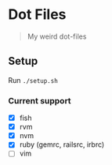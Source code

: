 Dot Files
===

> My weird dot-files

## Setup

Run `./setup.sh`

### Current support

* [x] fish
* [x] rvm
* [x] nvm
* [x] ruby (gemrc, railsrc, irbrc)
* [ ] vim
